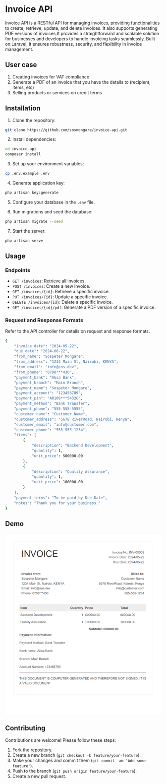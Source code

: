 # Invoice API

Invoice API is a RESTful API for managing invoices, providing functionalities to create, retrieve, update, and delete invoices. It also supports generating PDF versions of invoices.It provides a straightforward and scalable solution for businesses and developers to handle invoicing tasks seamlessly. Built on Laravel, it ensures robustness, security, and flexibility in invoice management.

## User case

1. Creating invoices for VAT compliance
2. Generate a PDF of an invoice that you have the details to (recipient, items, etc)
3. Selling products or services on credit terms

## Installation

1. Clone the repository:

```bash
git clone https://github.com/sosmongare/invoice-api.git
```

2. Install dependencies:

```bash
cd invoice-api
composer install
```

3. Set up your environment variables:

```bash
cp .env.example .env
```

4. Generate application key:

```bash
php artisan key:generate
```

5. Configure your database in the `.env` file.

6. Run migrations and seed the database:

```bash
php artisan migrate --seed
```

7. Start the server:

```bash
php artisan serve
```

## Usage

### Endpoints

- `GET /invoices`: Retrieve all invoices.
- `POST /invoices`: Create a new invoice.
- `GET /invoices/{id}`: Retrieve a specific invoice.
- `PUT /invoices/{id}`: Update a specific invoice.
- `DELETE /invoices/{id}`: Delete a specific invoice.
- `GET /invoices/{id}/pdf`: Generate a PDF version of a specific invoice.

### Request and Response Formats

Refer to the API controller for details on request and response formats.

```bash
{
    "invoice_date": "2024-05-22",
    "due_date": "2024-06-22",
    "from_name": "Sospeter Mongare",
    "from_address": "1234 Main St, Nairobi, KENYA",
    "from_email": "info@sos.dev",
    "from_phone": "0708***430",
    "payment_bank": "Absa Bank",
    "payment_branch": "Main Branch",
    "payment_name": "Sospeter Mongare",
    "payment_account": "123456789",
    "payment_pin": "A0109***5432G",
    "payment_method": "Bank Transfer",
    "payment_phone": "555-555-5555",
    "customer_name": "Customer Name",
    "customer_address": "5678 RiverRoad, Nairobi, Kenya",
    "customer_email": "info@customer.com",
    "customer_phone": "555-555-1234",
    "items": [
        {
            "description": "Backend Development",
            "quantity": 1,
            "unit_price": 500000.00
        },
        {
            "description": "Quality Assurance",
            "quantity": 1,
            "unit_price": 100000.00
        }
    ],
    "payment_terms": "To be paid by Due Date",
    "notes": "Thank you for your business."
}
```

## Demo
![alt text](image.png)

## Contributing

Contributions are welcome! Please follow these steps:

1. Fork the repository.
2. Create a new branch (`git checkout -b feature/your-feature`).
3. Make your changes and commit them (`git commit -am 'Add some feature'`).
4. Push to the branch (`git push origin feature/your-feature`).
5. Create a new pull request.
